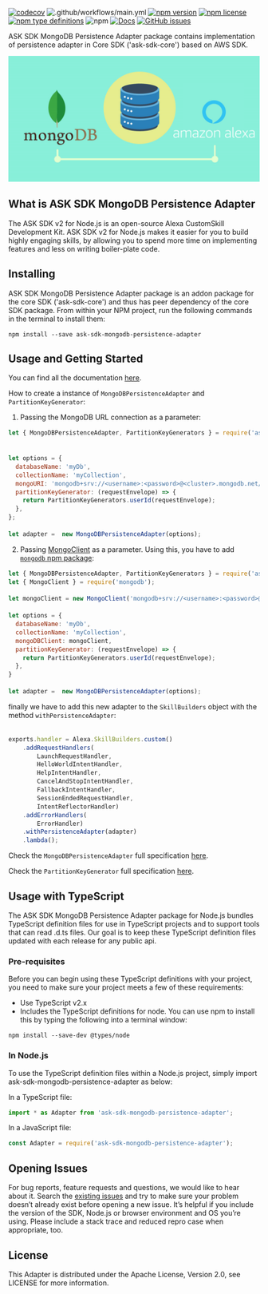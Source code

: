 [![codecov](https://codecov.io/gh/xavidop/ask-sdk-mongodb-persistence-adapter/branch/main/graph/badge.svg?token=C8KSGME1OG)](https://codecov.io/gh/xavidop/ask-sdk-mongodb-persistence-adapter)
![.github/workflows/main.yml](https://github.com/xavidop/ask-sdk-mongodb-persistence-adapter/workflows/.github/workflows/main.yml/badge.svg?branch=main)
[![npm version](https://img.shields.io/npm/v/ask-sdk-mongodb-persistence-adapter.svg)](https://npmjs.org/package/ask-sdk-mongodb-persistence-adapter)
[![npm license](https://img.shields.io/npm/l/ask-sdk-mongodb-persistence-adapter.svg)](https://npmjs.org/package/ask-sdk-mongodb-persistence-adapter)
[![npm type definitions](https://img.shields.io/npm/types/ask-sdk-mongodb-persistence-adapter)](https://npmjs.org/package/ask-sdk-mongodb-persistence-adapter)
![npm](https://img.shields.io/npm/dt/ask-sdk-mongodb-persistence-adapter)
[![Docs](https://api.netlify.com/api/v1/badges/70685902-9413-4842-8a33-7eaf1db4f132/deploy-status)](https://ask-sdk-mongodb-persistence-adapter.netlify.app/)
[![GitHub issues](https://img.shields.io/github/issues/xavidop/ask-sdk-mongodb-persistence-adapter)](https://github.com/xavidop/ask-sdk-mongodb-persistence-adapter/issues)

ASK SDK MongoDB Persistence Adapter package contains implementation of persistence adapter in Core SDK ('ask-sdk-core') based on AWS SDK.

![image](media/image.jpg)


## What is ASK SDK MongoDB Persistence Adapter

The ASK SDK v2 for Node.js is an open-source Alexa CustomSkill Development Kit. ASK SDK v2 for Node.js makes it easier for you to build highly engaging skills, by allowing you to spend more time on implementing features and less on writing boiler-plate code.

## Installing
ASK SDK MongoDB Persistence Adapter package is an addon package for the core SDK ('ask-sdk-core') and thus has peer dependency of the core SDK package. From within your NPM project, run the following commands in the terminal to install them:

```
npm install --save ask-sdk-mongodb-persistence-adapter
```

## Usage and Getting Started

You can find all the documentation [here](https://ask-sdk-mongodb-persistence-adapter.netlify.app/).

How to create a instance of `MongoDBPersistenceAdapter` and `PartitionKeyGenerator`:

1. Passing the MongoDB URL connection as a parameter:

```javascript
let { MongoDBPersistenceAdapter, PartitionKeyGenerators } = require('ask-sdk-mongodb-persistence-adapter');


let options = {
  databaseName: 'myDb',
  collectionName: 'myCollection',
  mongoURI: 'mongodb+srv://<username>:<password>@<cluster>.mongodb.net/',
  partitionKeyGenerator: (requestEnvelope) => {
    return PartitionKeyGenerators.userId(requestEnvelope);
  },
};

let adapter =  new MongoDBPersistenceAdapter(options);
```

2. Passing [MongoClient](https://mongodb.github.io/node-mongodb-native/3.6/api/MongoClient.html) as a parameter. Using this, you have to add [`mongodb` npm package](https://www.npmjs.com/package/mongodb):

```javascript
let { MongoDBPersistenceAdapter, PartitionKeyGenerators } = require('ask-sdk-mongodb-persistence-adapter');
let { MongoClient } = require('mongodb');

let mongoClient = new MongoClient('mongodb+srv://<username>:<password>@<cluster>.mongodb.net/')

let options = {
  databaseName: 'myDb',
  collectionName: 'myCollection',
  mongoDBClient: mongoClient,
  partitionKeyGenerator: (requestEnvelope) => {
    return PartitionKeyGenerators.userId(requestEnvelope);
  },
}

let adapter =  new MongoDBPersistenceAdapter(options);

```

finally we have to add this new adapter to the `SkillBuilders` object with the method `withPersistenceAdapter`:


```javascript

exports.handler = Alexa.SkillBuilders.custom()
    .addRequestHandlers(
        LaunchRequestHandler,
        HelloWorldIntentHandler,
        HelpIntentHandler,
        CancelAndStopIntentHandler,
        FallbackIntentHandler,
        SessionEndedRequestHandler,
        IntentReflectorHandler)
    .addErrorHandlers(
        ErrorHandler)
    .withPersistenceAdapter(adapter)
    .lambda();
```

Check the `MongoDBPersistenceAdapter` full specification [here](https://ask-sdk-mongodb-persistence-adapter.netlify.app/classes/_mongodbpersistenceadapter_.mongodbpersistenceadapter.html#constructor).

Check the `PartitionKeyGenerator` full specification [here](https://ask-sdk-mongodb-persistence-adapter.netlify.app/modules/_partitionkeygenerators_.html#partitionkeygenerator).


## Usage with TypeScript
The ASK SDK MongoDB Persistence Adapter package for Node.js bundles TypeScript definition files for use in TypeScript projects and to support tools that can read .d.ts files. Our goal is to keep these TypeScript definition files updated with each release for any public api.

### Pre-requisites
Before you can begin using these TypeScript definitions with your project, you need to make sure your project meets a few of these requirements:
- Use TypeScript v2.x
- Includes the TypeScript definitions for node. You can use npm to install this by typing the following into a terminal window:

```
npm install --save-dev @types/node
```

### In Node.js
To use the TypeScript definition files within a Node.js project, simply import ask-sdk-mongodb-persistence-adapter as below:

In a TypeScript file:

```typescript
import * as Adapter from 'ask-sdk-mongodb-persistence-adapter';
```

In a JavaScript file:

```javascript
const Adapter = require('ask-sdk-mongodb-persistence-adapter');
```

## Opening Issues
For bug reports, feature requests and questions, we would like to hear about it. Search the [existing issues](https://github.com/xavidop/ask-sdk-mongodb-persistence-adapter/issues) and try to make sure your problem doesn’t already exist before opening a new issue. It’s helpful if you include the version of the SDK, Node.js or browser environment and OS you’re using. Please include a stack trace and reduced repro case when appropriate, too. 

## License
This Adapter is distributed under the Apache License, Version 2.0, see LICENSE for more information.
